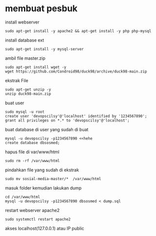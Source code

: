 # membuat pesbuk

install webserver
```
sudo apt-get install -y apache2 && apt-get install -y php php-mysql
```

install database ext
```
sudo apt-get install -y mysql-server
```

ambil file master.zip
```
sudo apt-get install wget -y
wget https://github.com/Condroid98/duck98/archive/duck98-main.zip
```

ekstrak File
```
sudo apt-get unzip -y
unzip duck98-main.zip
```

buat user
```
sudo mysql -u root
create user 'devopscilsy'@'localhost' identified by '1234567890';
grant all privileges on *.* to 'devopscilsy'@'localhost';
```

buat database di user yang sudah di buat
```
mysql -u devopscilsy -p1234567890 <<hehe
create database dbsosmed;
```

hapus file di var/www/html
```
sudo rm -rf /var/www/html
```

pindahkan file yang sudah di ekstrak
```
sudo mv sosial-media-master/*  /var/www/html
````

masuk folder kemudian lakukan dump
```
cd /var/www/html
mysql -u devopscilsy -p1234567890 dbsosmed < dump.sql
```

restart webserver apache2
```
sudo systemctl restart apache2
```

akses localhost(127.0.0.1) atau IP public
